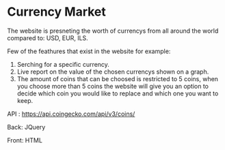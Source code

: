 # Currency Market
The website is presneting the worth of currencys from all around the world compared to: USD, EUR, ILS. 

Few of the feathures that exist in the website for example: 
1. Serching for a specific currency.
2. Live report on the value of the chosen currencys shown on a graph.
3. The amount of coins that can be choosed is restricted to 5 coins, when you choose more than 5 coins the website will give you an option to decide which coin you would like to replace and which one you want to keep.

API : https://api.coingecko.com/api/v3/coins/

Back: JQuery

Front: HTML
